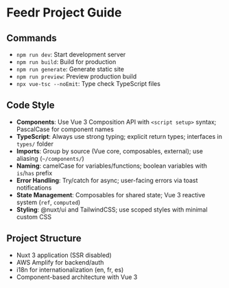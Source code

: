 # Feedr Project Guide

## Commands
- `npm run dev`: Start development server
- `npm run build`: Build for production
- `npm run generate`: Generate static site
- `npm run preview`: Preview production build
- `npx vue-tsc --noEmit`: Type check TypeScript files

## Code Style
- **Components**: Use Vue 3 Composition API with `<script setup>` syntax; PascalCase for component names
- **TypeScript**: Always use strong typing; explicit return types; interfaces in `types/` folder
- **Imports**: Group by source (Vue core, composables, external); use aliasing (`~/components/`)
- **Naming**: camelCase for variables/functions; boolean variables with `is`/`has` prefix
- **Error Handling**: Try/catch for async; user-facing errors via toast notifications
- **State Management**: Composables for shared state; Vue 3 reactive system (`ref`, `computed`)
- **Styling**: @nuxt/ui and TailwindCSS; use scoped styles with minimal custom CSS

## Project Structure
- Nuxt 3 application (SSR disabled)
- AWS Amplify for backend/auth
- i18n for internationalization (en, fr, es)
- Component-based architecture with Vue 3